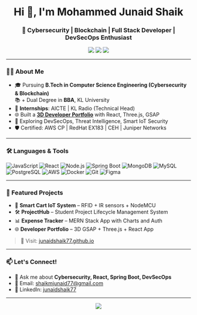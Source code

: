<h1 align="center">Hi 👋, I'm Mohammed Junaid Shaik</h1>
<h3 align="center">🚀 Cybersecurity | Blockchain | Full Stack Developer | DevSecOps Enthusiast</h3>

<p align="center">
  <a href="https://junaidshaik77.github.io/" target="_blank"><img src="https://img.shields.io/badge/Portfolio-%230077B5.svg?style=for-the-badge&logo=google-chrome&logoColor=white" /></a>
  <a href="https://www.linkedin.com/in/junaidshaik77/" target="_blank"><img src="https://img.shields.io/badge/LinkedIn-%230077B5.svg?style=for-the-badge&logo=linkedin&logoColor=white" /></a>
  <a href="mailto:shaikmjunaid77@gmail.com"><img src="https://img.shields.io/badge/Gmail-D14836.svg?style=for-the-badge&logo=gmail&logoColor=white" /></a>
</p>

---

### 👨‍💻 About Me

- 🎓 Pursuing **B.Tech in Computer Science Engineering (Cybersecurity & Blockchain)**  
  📚 + Dual Degree in **BBA**, KL University  
- 💼 **Internships**: AICTE | KL Radio (Technical Head)  
- 🌐 Built a [**3D Developer Portfolio**](https://junaidshaik77.github.io/) with React, Three.js, GSAP  
- 🧠 Exploring DevSecOps, Threat Intelligence, Smart IoT Security  
- 🛡️ Certified: AWS CP | RedHat EX183 | CEH | Juniper Networks

---

### 🛠️ Languages & Tools

![JavaScript](https://img.shields.io/badge/-JavaScript-black?style=flat-square&logo=javascript)
![React](https://img.shields.io/badge/-React-black?style=flat-square&logo=react)
![Node.js](https://img.shields.io/badge/-Node.js-black?style=flat-square&logo=node.js)
![Spring Boot](https://img.shields.io/badge/-SpringBoot-black?style=flat-square&logo=springboot)
![MongoDB](https://img.shields.io/badge/-MongoDB-black?style=flat-square&logo=mongodb)
![MySQL](https://img.shields.io/badge/-MySQL-black?style=flat-square&logo=mysql)
![PostgreSQL](https://img.shields.io/badge/-PostgreSQL-black?style=flat-square&logo=postgresql)
![AWS](https://img.shields.io/badge/-AWS-black?style=flat-square&logo=amazonaws)
![Docker](https://img.shields.io/badge/-Docker-black?style=flat-square&logo=docker)
![Git](https://img.shields.io/badge/-Git-black?style=flat-square&logo=git)
![Figma](https://img.shields.io/badge/-Figma-black?style=flat-square&logo=figma)

---

### 💼 Featured Projects

- 🔐 **Smart Cart IoT System** – RFID + IR sensors + NodeMCU
- 🛠️ **ProjectHub** – Student Project Lifecycle Management System
- 📊 **Expense Tracker** – MERN Stack App with Charts and Auth
- 🌐 **Developer Portfolio** – 3D GSAP + Three.js + React App

> 🔗 Visit: [junaidshaik77.github.io](https://junaidshaik77.github.io/)

---

### 📫 Let's Connect!

- 💬 Ask me about **Cybersecurity, React, Spring Boot, DevSecOps**
- 📧 Email: [shaikmjunaid77@gmail.com](mailto:shaikmjunaid77@gmail.com)
- 🔗 LinkedIn: [junaidshaik77](https://www.linkedin.com/in/junaidshaik77)

---

<p align="center">
  <img src="https://github-readme-stats.vercel.app/api?username=JunaidShaik77&show_icons=true&theme=tokyonight" />
</p>
